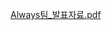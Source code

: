 [Always팀_발표자료.pdf](https://github.com/Team-Always/Helper_Sunglasses/files/14544602/Always._.pdf)
